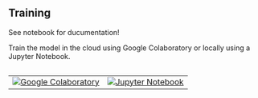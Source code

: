 ## Training

See notebook for ducumentation!

Train the model in the cloud using Google Colaboratory or locally using a
Jupyter Notebook.

<table class="tfo-notebook-buttons" align="left">
  <td>
    <a target="_blank" href="https://colab.research.google.com/github/dsettu/tflite/blob/main/har_ign/CNN_HAR_KERAS.ipynb"><img src="https://www.tensorflow.org/images/colab_logo_32px.png" />Google Colaboratory</a>
  </td>
  <td>
    <a target="_blank" href="https://github.com/dsettu/tflite/blob/main/har_ign/CNN_HAR_KERAS.ipynb"><img src="https://www.tensorflow.org/images/GitHub-Mark-32px.png" />Jupyter Notebook</a>
  </td>
</table>